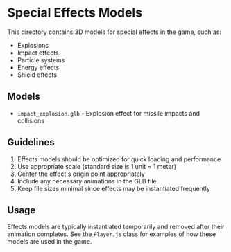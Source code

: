 # Special Effects Models

This directory contains 3D models for special effects in the game, such as:
- Explosions
- Impact effects
- Particle systems
- Energy effects
- Shield effects

## Models
- `impact_explosion.glb` - Explosion effect for missile impacts and collisions

## Guidelines
1. Effects models should be optimized for quick loading and performance
2. Use appropriate scale (standard size is 1 unit = 1 meter)
3. Center the effect's origin point appropriately
4. Include any necessary animations in the GLB file
5. Keep file sizes minimal since effects may be instantiated frequently

## Usage
Effects models are typically instantiated temporarily and removed after their animation completes.
See the `Player.js` class for examples of how these models are used in the game. 